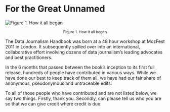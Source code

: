 # For the Great Unnamed

![](http://datajournalismhandbook.org/1.0/en/figs/incoming/00-01.jpg "Figure 1. How it all began")

<center><small>Figure 1. How it all began</small></center>

The Data Journalism Handbook was born at a 48 hour workshop at MozFest 2011 in London. It subsequently spilled over into an international, collaborative effort involving dozens of data journalism’s leading advocates and best practitioners.

In the 6 months that passed between the book’s inception to its first full release, hundreds of people have contributed in various ways. While we have done our best to keep track of them all, we have had our fair share of anonymous, pseudonymous and untraceable edits.

To all of those people who have contributed and are not listed below, we say two things. Firstly, thank you. Secondly, can please tell us who you are so that we can give credit where credit is due.

